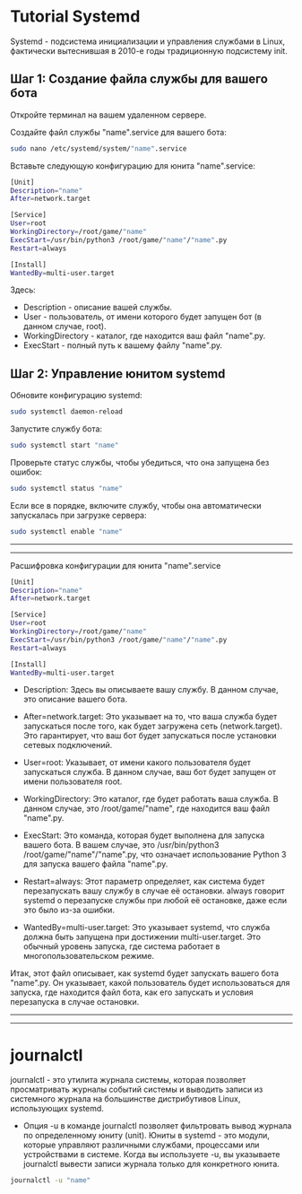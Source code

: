 # Tutorial Systemd

Systemd - подсистема инициализации и управления службами в Linux, фактически вытеснившая в 2010-е годы традиционную подсистему init.

## Шаг 1: Создание файла службы для вашего бота

Откройте терминал на вашем удаленном сервере.

Создайте файл службы "name".service для вашего бота:

```bash 
sudo nano /etc/systemd/system/"name".service
```

Вставьте следующую конфигурацию для юнита "name".service:
```bash
[Unit]
Description="name"
After=network.target

[Service]
User=root
WorkingDirectory=/root/game/"name"
ExecStart=/usr/bin/python3 /root/game/"name"/"name".py
Restart=always

[Install]
WantedBy=multi-user.target
```

Здесь:

- Description - описание вашей службы.
- User - пользователь, от имени которого будет запущен бот (в данном случае, root).
- WorkingDirectory - каталог, где находится ваш файл "name".py.
- ExecStart - полный путь к вашему файлу "name".py.





## Шаг 2: Управление юнитом systemd

Обновите конфигурацию systemd:
```bash 
sudo systemctl daemon-reload
```

Запустите службу бота:

```bash 
sudo systemctl start "name"
```

Проверьте статус службы, чтобы убедиться, что она запущена без ошибок:

```bash 
sudo systemctl status "name"
```

Если все в порядке, включите службу, чтобы она автоматически запускалась при загрузке сервера:
```bash 
sudo systemctl enable "name"
```



---
---

Расшифровка конфигурации для юнита "name".service

```bash
[Unit]
Description="name"
After=network.target

[Service]
User=root
WorkingDirectory=/root/game/"name"
ExecStart=/usr/bin/python3 /root/game/"name"/"name".py
Restart=always

[Install]
WantedBy=multi-user.target
```
- Description: Здесь вы описываете вашу службу. В данном случае, это описание вашего бота.
- After=network.target: Это указывает на то, что ваша служба будет запускаться после того, как будет загружена сеть (network.target). Это гарантирует, что ваш бот будет запускаться после установки сетевых подключений.


- User=root: Указывает, от имени какого пользователя будет запускаться служба. В данном случае, ваш бот будет запущен от имени пользователя root.
- WorkingDirectory: Это каталог, где будет работать ваша служба. В данном случае, это /root/game/"name", где находится ваш файл "name".py.
- ExecStart: Это команда, которая будет выполнена для запуска вашего бота. В вашем случае, это /usr/bin/python3 /root/game/"name"/"name".py, что означает использование Python 3 для запуска вашего файла "name".py.
- Restart=always: Этот параметр определяет, как система будет перезапускать вашу службу в случае её остановки. always говорит systemd о перезапуске службы при любой её остановке, даже если это было из-за ошибки.


- WantedBy=multi-user.target: Это указывает systemd, что служба должна быть запущена при достижении multi-user.target. Это обычный уровень запуска, где система работает в многопользовательском режиме.

Итак, этот файл описывает, как systemd будет запускать вашего бота "name".py. Он указывает, какой пользователь будет использоваться для запуска, где находится файл бота, как его запускать и условия перезапуска в случае остановки.


---
---

# journalctl

journalctl - это утилита журнала системы, которая позволяет просматривать журналы событий системы и выводить записи из системного журнала на большинстве дистрибутивов Linux, использующих systemd.

- Опция -u в команде journalctl позволяет фильтровать вывод журнала по определенному юниту (unit). Юниты в systemd - это модули, которые управляют различными службами, процессами или устройствами в системе. Когда вы используете -u, вы указываете journalctl вывести записи журнала только для конкретного юнита.

```bash
journalctl -u "name"
```